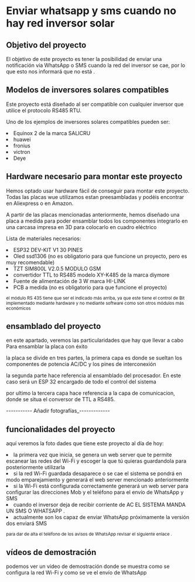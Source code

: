 <h1>Enviar whatsapp y sms cuando no hay red inversor solar</h1>
<h2>Objetivo del proyecto</h2>
<p> El objetivo de este proyecto es tener la posibilidad de enviar una notificación vía WhatsApp o SMS cuando la red del inversor se cae, por lo que esto nos informará que no está .</p>

<h2> Modelos de inversores solares compatibles</h2>
<p> Este proyecto está diseñado al ser compatible con cualquier inversor que utilice el protocolo RS485 RTU.</p>

<p> Uno de los ejemplos de inversores solares compatibles pueden ser: </p>
<li>Equinox 2 de la marca SALICRU</li>
<li>huawei</li>
<li>fronius</li>
<li>victron</li>
<li>Deye</li>

<h2> Hardware necesario para montar este proyecto </h2>
<p> Hemos optado usar hardware fácil de conseguir para montar este proyecto. Todas las placas wue utilizamos estan preesambladas y podéis encontrar en Aliexpress o en Amazon. </p>
<p> A partir de las placas mencionadas anteriormente, hemos diseñado una placa a medida para poder ensamblar todos los componentes integrarlo en una carcasa impresa en 3D para colocarlo en cuadro eléctrico </p>

<p> Lista de materiales necesarios: </p>
<li> ESP32 DEV-KIT V1 30 PINES</li>
<li> Oled ssd1306 (no es obligatorio para que funcione un proyecto, pero es muy recomendable)</li>
<li>TZT SIM800L V2.0.5 MODULO GSM</li>
<li>convertidor TTL to RS485 modelo XY-K485 de la marca diymore</li>
<li> Fuente de alimentación de 3 W marca HI-LINK </li>
<li> PCB a medida (no es obligatorio para que funcione el proyecto)</li>

<p><small> el módulo RS 435 tiene que ser el indicado más arriba, ya que este tiene el control de Bit implementado mediante hardware y no mediante software como son otros módulos más económicos </small></p>

<h2> ensamblado del proyecto </h2>
<p> en este apartado, veremos las particularidades que hay que llevar a cabo Para ensamblar la placa con éxito </p>
<p> la placa se divide en tres partes, la primera capa es donde se sueltan los componentes de potencia AC/DC y los pines de interconexión </p>
<p> la segunda parte hace referencia al ensamblado del procesador. En este caso será un ESP 32 encargado de todo el control del sistema</p>
<p> por ultimo la tercera capa hace referencia a la capa de comunicacion, donde se situa el conversor de TTL a RS485.</p>

----------- Añadir fotografías_-------------
<h2> funcionalidades del proyecto </h2>
<p> aquí veremos la foto dades que tiene este proyecto al día de hoy: </p>
<li> la primera vez que inicia, se genera un web server que te permite escanear las redes del Wi-Fi y escoger la que tú quieras guardandola para posteriormente utilizarla </li>
<li> si la red Wi-Fi guardada desaparece o se cae el sistema se pondrá en modo emparejamiento y generará el web server mencionado anteriormente </li>
<li> si la Wi-Fi está configurada correctamente generará un web server para configurar las direcciones Mob y el teléfono para el envío de WhatsApp y SMS </li>
<li> cuando el inversor deja de recibir corriente de AC EL SISTEMA MANDA UN SMS O WHATSAPP .</li>
<li> actualmente son los capaz de enviar WhatsApp próximamente la versión dos enviará SMS </li>

<p><small> para dar de alta el teléfono de los avisos de WhatsApp revisar el siguiente enlace .</small></p>

<h2> vídeos de demostración</h2>
<p> podemos ver un vídeo de demostración donde se muestra como se configura la red Wi-Fi y como se ve el envío de WhatsApp </p>
 



